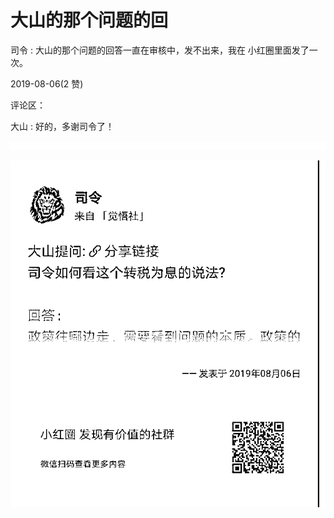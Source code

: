# 大山的那个问题的回

司令 : 大山的那个问题的回答一直在审核中，发不出来，我在 小红圈里面发了一次。

2019-08-06(2 赞)

评论区：

大山 : 好的，多谢司令了！

![image](img/Image_021.png)

![image](img/Image_022.png)